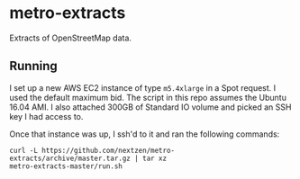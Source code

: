 # metro-extracts
Extracts of OpenStreetMap data.

## Running

I set up a new AWS EC2 instance of type `m5.4xlarge` in a Spot request. I used the default maximum bid. The script in this repo assumes the Ubuntu 16.04 AMI. I also attached 300GB of Standard IO volume and picked an SSH key I had access to.

Once that instance was up, I ssh'd to it and ran the following commands:

```
curl -L https://github.com/nextzen/metro-extracts/archive/master.tar.gz | tar xz
metro-extracts-master/run.sh
```
